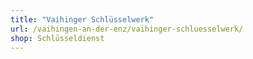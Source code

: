```yaml
---
title: "Vaihinger Schlüsselwerk"
url: /vaihingen-an-der-enz/vaihinger-schluesselwerk/
shop: Schlüsseldienst
---
```

